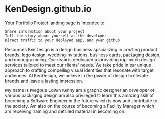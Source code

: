 # KenDesign.github.io
Your Portfolio Project landing page is intended to:

    Share information about your project
    Tell the story about yourself as the developer
    Direct traffic to your deployed app, and your github

Resources
KenDesign is a design business specializing in creating product brands, logo design, wedding invitations, business cards, packaging design, and monogramming. Our team is dedicated to providing top-notch design services tailored to meet our clients' needs. We take pride in our unique approach to crafting compelling visual identities that resonate with target audiences. At KenDesign, we believe in the power of design to elevate brands and leave a lasting impression.

My name is Iwegbue Edwin Kenny am a graphic designer an developer of various packaging design am also privileged to learn this amazing skill of becoming a Software Engineer in the future which is now and contribute to the society. Am also on the course of becoming a Facility Manager which am receiving training and detailed material in becoming on..

